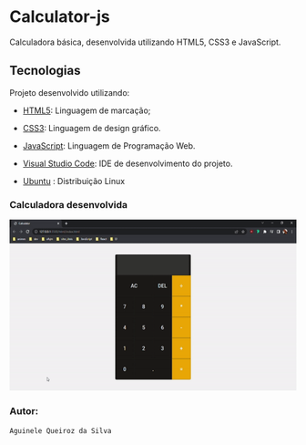 # Calculator-js
Calculadora básica, desenvolvida utilizando HTML5, CSS3 e JavaScript.

## Tecnologias

Projeto desenvolvido utilizando:

* [HTML5](https://developer.mozilla.org/pt-BR/docs/Web/HTML): Linguagem de marcação;

* [CSS3](https://developer.mozilla.org/pt-BR/docs/Web/CSS): Linguagem de design gráfico.

* [JavaScript](https://developer.mozilla.org/pt-BR/docs/Web/JavaScript): Linguagem de Programação Web.

* [Visual Studio Code](https://code.visualstudio.com/): IDE de desenvolvimento do projeto.

* [Ubuntu](https://ubuntu.com/) : Distribuição Linux

### Calculadora desenvolvida

<p align: "center">
    <img src="assets/gif/ezgif.com-gif-maker.gif" width= "600" height="300" >
</p>

### Autor:
    Aguinele Queiroz da Silva

